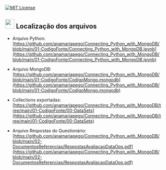 <a name="readme-top"></a>

[![MIT License][license-shield]][license-url]

## <img src="https://user-images.githubusercontent.com/57241391/218114627-2ca4f9c4-104a-4a7f-b9ff-847d68e2101a.png" height="30"> Localização dos arquivos 

* Arquivo Python: [https://github.com/anamariapego/Connecting_Python_with_MongoDB/blob/main/01-CodigoFonte/Connecting_Python_with_MongoDB.ipynb](https://github.com/anamariapego/Connecting_Python_with_MongoDB/blob/main/01-CodigoFonte/Connecting_Python_with_MongoDB.ipynb)

* Arquivo MongoDB: [https://github.com/anamariapego/Connecting_Python_with_MongoDB/blob/main/01-CodigoFonte/CodigoMongo.mongodb](https://github.com/anamariapego/Connecting_Python_with_MongoDB/blob/main/01-CodigoFonte/CodigoMongo.mongodb)

* Collections exportadas: [https://github.com/anamariapego/Connecting_Python_with_MongoDB/tree/main/01-CodigoFonte/00-DataSets](https://github.com/anamariapego/Connecting_Python_with_MongoDB/tree/main/01-CodigoFonte/00-DataSets)

 * Arquivo Respostas do Questionário: [https://github.com/anamariapego/Connecting_Python_with_MongoDB/blob/main/02-DocumentosReferencias/RespostasAvaliacaoDataOps.pdf](https://github.com/anamariapego/Connecting_Python_with_MongoDB/blob/main/02-DocumentosReferencias/RespostasAvaliacaoDataOps.pdf)

<!-- links -->

[license-shield]: https://img.shields.io/github/license/anamariapego/House_Price_Predicition?color=brightgreen&style=flat-square
[license-url]: https://github.com/anamariapego/House_Price_Predicition/blob/main/LICENSE


